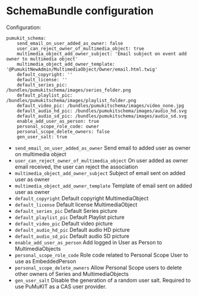 SchemaBundle configuration
==========================

Configuration:

```
pumukit_schema:
    send_email_on_user_added_as_owner: false
    user_can_reject_owner_of_multimedia_object: true
    multimedia_object_add_owner_subject: 'Email subject on event add owner to multimedia object'
    multimedia_object_add_owner_template: '@PumukitNewAdmin/MultimediaObject/Owner/email.html.twig'
    default_copyright: ''
    default_license: ''
    default_series_pic: /bundles/pumukitschema/images/series_folder.png
    default_playlist_pic: /bundles/pumukitschema/images/playlist_folder.png
    default_video_pic: /bundles/pumukitschema/images/video_none.jpg
    default_audio_hd_pic: /bundles/pumukitschema/images/audio_hd.svg
    default_audio_sd_pic: /bundles/pumukitschema/images/audio_sd.svg
    enable_add_user_as_person: true
    personal_scope_role_code: owner
    personal_scope_delete_owners: false
    gen_user_salt: true
```

* `send_email_on_user_added_as_owner` Send email to added user as owner on multimedia object
* `user_can_reject_owner_of_multimedia_object` On user added as owner email received, the user can reject the association
* `multimedia_object_add_owner_subject` Subject of email sent on added user as owner
* `multimedia_object_add_owner_template` Template of email sent on added user as owner
* `default_copyright` Default copyright MultimediaObject
* `default_license` Default license MultimediaObject
* `default_series_pic` Default Series picture
* `default_playlist_pic` Default Playlist picture
* `default_video_pic` Default video picture
* `default_audio_hd_pic` Default audio HD picture
* `default_audio_sd_pic` Default audio SD picture
* `enable_add_user_as_person` Add logged in User as Person to MultimediaObjects
* `personal_scope_role_code` Role code related to Personal Scope User to use as EmbeddedPerson
* `personal_scope_delete_owners` Allow Personal Scope users to delete other owners of Series and MultimediaObjects
* `gen_user_salt` Disable the generation of a random user salt. Required to use PuMuKIT as a CAS user provider.

